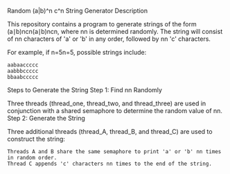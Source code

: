 Random (a|b)^n c^n String Generator
Description

This repository contains a program to generate strings of the form (a∣b)ncn(a∣b)ncn, where nn is determined randomly. The string will consist of nn characters of 'a' or 'b' in any order, followed by nn 'c' characters.

For example, if n=5n=5, possible strings include:

    aabaaccccc
    aabbbccccc
    bbaabccccc

Steps to Generate the String
Step 1: Find nn Randomly

Three threads (thread_one, thread_two, and thread_three) are used in conjunction with a shared semaphore to determine the random value of nn.
Step 2: Generate the String

Three additional threads (thread_A, thread_B, and thread_C) are used to construct the string:

    Threads A and B share the same semaphore to print 'a' or 'b' nn times in random order.
    Thread C appends 'c' characters nn times to the end of the string.
